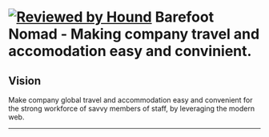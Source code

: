 [![Reviewed by Hound](https://img.shields.io/badge/Reviewed_by-Hound-8E64B0.svg)](https://houndci.com)
Barefoot Nomad - Making company travel and accomodation easy and convinient.
=======

## Vision
Make company global travel and accommodation easy and convenient for the strong workforce of savvy members of staff, by leveraging the modern web.

---
